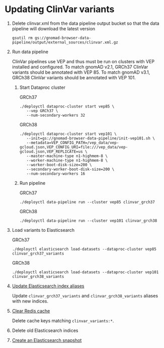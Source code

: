# Updating ClinVar variants

1. Delete clinvar.xml from the data pipeline output bucket so that the data pipeline will download the latest version

   ```
   gsutil rm gs://gnomad-browser-data-pipeline/output/external_sources/clinvar.xml.gz
   ```

2. Run data pipeline

   ClinVar pipelines use VEP and thus must be run on clusters with VEP installed and configured. To match gnomAD v2.1, GRCh37 ClinVar variants should be annotated with VEP 85. To match gnomAD v3.1, GRCh38 ClinVar variants should be annotated with VEP 101.

   1. Start Dataproc cluster

      GRCh37

      ```
      ./deployctl dataproc-cluster start vep85 \
         --vep GRCh37 \
         --num-secondary-workers 32
      ```

      GRCh38

      ```
      ./deployctl dataproc-cluster start vep101 \
         --init=gs://gnomad-browser-data-pipeline/init-vep101.sh \
         --metadata=VEP_CONFIG_PATH=/vep_data/vep-gcloud.json,VEP_CONFIG_URI=file:///vep_data/vep-gcloud.json,VEP_REPLICATE=us \
         --master-machine-type n1-highmem-8 \
         --worker-machine-type n1-highmem-8 \
         --worker-boot-disk-size=200 \
         --secondary-worker-boot-disk-size=200 \
         --num-secondary-workers 16
      ```

   2. Run pipeline

      GRCh37

      ```
      ./deployctl data-pipeline run --cluster vep85 clinvar_grch37
      ```

      GRCh38

      ```
      ./deployctl data-pipeline run --cluster vep101 clinvar_grch38
      ```

3. Load variants to Elasticsearch

   GRCh37

   ```
   ./deployctl elasticsearch load-datasets --dataproc-cluster vep85 clinvar_grch37_variants
   ```

   GRCh38

   ```
   ./deployctl elasticsearch load-datasets --dataproc-cluster vep101 clinvar_grch38_variants
   ```

4. [Update Elasticsearch index aliases](./ElasticsearchIndexAliases.md)

   Update `clinvar_grch37_variants` and `clinvar_grch38_variants` aliases with new indices.

5. [Clear Redis cache](./RedisCache.md)

   Delete cache keys matching `clinvar_variants:*`.

6. Delete old Elasticsearch indices

7. [Create an Elasticsearch snapshot](./ElasticsearchSnapshots.md)
